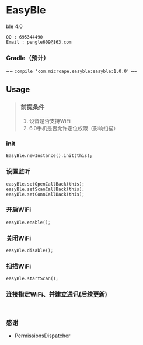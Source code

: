 # EasyBle
ble 4.0
```
QQ : 695344490
Email : pengle609@163.com
```

### Gradle（预计）
~~ ` compile 'com.microape.easyble:easyble:1.0.0' ` ~~

## Usage

> ### 前提条件
> 1. 设备是否支持WiFi
> 2. 6.0手机是否允许定位权限（影响扫描）

### init 
` EasyBle.newInstance().init(this); `

### 设置监听
```
easyBle.setOpenCallBack(this);
easyBle.setScanCallBack(this);
easyBle.setConnCallBack(this);
```

### 开启WiFi
` easyBle.enable(); `

### 关闭WiFi
` easyBle.disable(); `

### 扫描WiFi
` easyBle.startScan(); `

### 连接指定WiFi、并建立通讯(后续更新)
```


```

### 感谢
* PermissionsDispatcher
